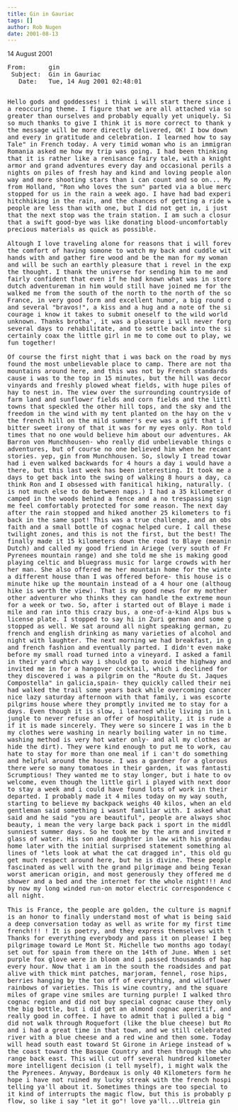 ```yaml
---
title: Gin in Gauriac
tags: []
author: Rob Nugen
date: 2001-08-13
---
```


<p class=date>14 August 2001</p>
<pre>
From:      gin
 Subject:  Gin in Gauriac
   Date:   Tue, 14 Aug 2001 02:48:01 

Hello gods and goddesses!  i think i will start there
since it will be a reoccuring theme.  I figure that we
are all attached via something greater than ourselves
and probably equally yet uniquely.  Since I have so
much thanks to give I think it is more correct to
thank you all so the message will be more directly
delivered, OK!  I bow down before each and every in
gratitude and celebration.  I learned how to say
"Fairy Tale" in French today.  A very timid woman who
is an immigrant from Romania asked me how my trip was
going.  I had been thinking for days that it is rather
like a renisance fairy tale, with a knight in shining
armor and grand adventures every day and occasional
perils and sleepy nights on piles of fresh hay and
kind and loving people along the merry way and more
shooting stars than i can count and so on...
My good friend from Holland, "Ron who loves the sun"
parted via a blue mercedes that stopped for us in the
rain a week ago.  I have had bad experiences
hitchhiking in the rain, and the chances of getting a
ride with two people are less than with one, but I did
not get in, i just confirmed that the next stop was
the train station.  I am such a closure junkie that a
swift good-bye was like donating blood-uncomfortably
unloading precious materials as quick as possible.   
Altough I love traveling alone for reasons that i will
forever disclose the comfort of having somone to watch
my back and cuddle with and hold hands with and gather
fire wood and be the man for my woman was and is and
will be such an earthly pleasure that i revel in the
experience and the thought.  I thank the universe for
sending him to me and i feel fairly confident that
even if he had known what was in store, the flying
dutch adventureman in him would still have joined me
for the walk.  He walked me from the south of the
north to the north of the south of France, in very
good form and excellent humor, a big round of ovations
and several "bravos!", a kiss and a hug and a note of
the sincere courage i know it takes to submit oneself
to the wild world and the unknown.  Thanks brotha', it
was a pleasure i will never forget!  It took several
days to rehabilitate, and to settle back into the
silence and certainly coax the little girl in me to
come out to play, we have such fun together!  
Of course the first night that i was back on the road
by myself again i found the most unbelievable place to
camp.  There are not that many mountains around here,
and this was not by French standards a mountain, cause
i was to the top in 15 minutes, but the hill was
decorated with vinyards and freshly plowed wheat
fields, with huge piles of wheat and hay to nest in. 
The view over the surrounding countryside of forest
and farm land and sunflower fields and corn fields and
the little ancient towns that speckled the other hill
tops, and the sky and the feeling of freedom in the
wind with my tent planted on the hay on the very top
of the french hill on the mild summer's eve  was a
gift that i felt the bitter sweet irony of that it was
for my eyes only.  Ron told me many times that no one
would believe him about our adventures. Akin to the
Barron von Munchhousen- who really did unbelievable
things on his adventures, but of course no one
believed him when he recanted his stories.  yep, gin
from Munchhousen.  So, slowly I tread towards
Bordeaux, had i even walked backwards for 4 hours a
day i would have already been there, but  this last
week has been interesting.  It took me a couple of
days to get back into the swing of walking 8 hours a
day, cause i don't think Ron and I obsessed with
fanitical hiking, naturally. ( Alone there is not much
else to do between naps.)  I had a 35
kilometer day and camped in the woods behind a fence
and a no trespassing sign that- made me feel
comfortably protected for some reason.  The next day i
got up after the rain stopped and hiked another 25
kilometers to find myself back in the same spot!  This
was a true challenge, and an obstacle that faith and a
small bottle of cognac helped cure.  I call these
zones the twilight zones, and this is not the first,
but the best!  The next day i finally made it 15
kilometers down the road to Blaye (meaning glad in
Dutch) and called my good friend in Ariege (very south
of France in the Pyrenees mountain range) and she told
me she is making good money playing celtic and
bluegrass music for large crowds with her fiddle and
her man.  She also offered me her mountain home for
the winter, which is a different house than I was
offered before- this house is only a 20 minute hike up
the mountain instead of a 4 hour one (although the 4
hour hike is worth the view). 
That is my good news for my mother and any other
adventurer who thinks they can handle the extreme
mountain winter for a week or two.   So, after i
started out of Blaye i made it barely a mile and ran
into this crazy bus, a one-of-a-kind Alps bus with a
Zurich license plate.  I stopped to say hi in Zuri
german and some germans stopped as well. We sat around
all night speaking german, zuri german, french and
english drinking as many varieties of alcohol and
filling the night with laughter.  The next morning we
had breakfast, in good suisse and french fashion and
eventually parted.  I didn't even make it a mile
before my small road turned into a vineyard.  I asked
a family that was in their yard which way i should go
to avoid the highway and they kindly invited me in for
a hangover cocktail, which i declined for a cola. 
When they discovered i was a pilgrim on the "Route du
St. Jaques du Compostella" in galicia,spain- they
quickly called their neighbor who had walked the trail
some years back while overcoming cancer.  After a nice
lazy saturday afternoon with that family, i was
escorted to the pilgrims house where they promptly
invited me to stay for a couple of days.  Even though
it is slow, i learned while living in in Landcon
jungle to never refuse an offer of hospitality, it is
rude and offensive if it is made sincerely.  They were
so sincere I was in the bath tub as my clothes were
washing in nearly boiling water in no time.  My new
washing method is very hot water only- and all my
clothes are dark(to hide the dirt).  They were kind
enough to put me to work, cause i really hate to stay
for more than one meal if i can't do something
productive and helpful around the house.  I was a
gardner for a glorous day, and there were so many
tomatoes in their garden, it was fantastic.
Scrumptious!  They wanted me to stay longer, but i
hate to overstay my welcome, even though the little
girl i played with next door begged me to stay a week
and i could have found lots of work in their garden, i
departed.  I probably made it 4 miles today on my
way south, really starting to believe my backpack
weighs 40 kilos, when an elderly gentleman said
something i wasnt familiar with.  I asked what it was
he said and he said "you are beautiful",  people are
always shocked by my beauty, i mean the very large
back pack i sport in the middle of the sunniest summer
days.  So he took me by the arm and invited me in for
a glass of water.  His son and daughter in law with
his grandaughter came home later with the initial
surprised statement something along the lines of "lets
look at what the cat dragged in", this old guy doesn't
get much respect around here, but he is divine.  These
people are fascinated as well with the grand
pilgrimage and being Texan is not the worst american
origin, and most generously they offered me dinner and
a shower and a bed and the internet for the whole
night!!! And we all know by now my long winded run-on
motor electric correspondence could take all night.  
This is France, the people are golden, the culture is
magnificent and it is an honor to finally understand
most of what is being said.  I even had a deep
conversation today as well as write for my first time
in french!!! ! It is poetry, and they express
themselves with that in mind.  Thanks for everything
everybody and pass it on please!
     I began my pilgrimage toward Le Mont St. Michelle
two months ago today(13th),  and set out for spain
from there on the 14th of June. When i set out the
purple fox glove were in bloom and i passed thousands
of happy daisies every hour.  Now that i am in the
south the roadsides and pathways are alive with thick
mint patches, marjoram, fennel, rose hips, sweet black
berries hanging by the ton off of everything, and
wildflowers with rainbows of varieties.  This is wine
country, and the square miles and miles of grape vine
smiles are turning purple! I walked through the cognac
region and did not buy special cognac cause they only
sold it by the big bottle, but i did get an almond
cognac aperitif, and it was really good in coffee.  I
have to admit that i pulled a big "duhhh" and did not
walk through Roquefort (like the blue cheese) but
Rochfort.  Ron and i had a great time in that town,
and we still celebrated by the river with a blue
cheese and a red wine and then some.  Today i decided
i will head south east toward St Girone in Ariege
instead of walking along the coast toward the Basque
Country and then through the whole mountain range back
east.  This will cut off several hundred kilometers
and is the more intelligent decision (i tell myself),
i might walk the canals to the Pyrenees.  Anyway,
Bordeaux is only 40 Kilometers form here, and i hope i
have not ruined my lucky streak with the french
hospitality by telling ya'll about it. Sometimes
things are too special to talk about, it kind of
interrupts the magic flow, but this is probably part
of the flow, so like i say "let it go"!   love
ya'll...Ultreia            gin         
</pre>

